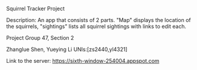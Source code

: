 Squirrel Tracker Project

Description: An app that consists of 2 parts. "Map" displays the location of the squirrels, "sightings" lists all squirrel sightings with links to edit each.


Project Group 47, Section 2

Zhanglue Shen, Yueying Li
UNIs:[zs2440,yl4321]

Link to the server: https://sixth-window-254004.appspot.com






